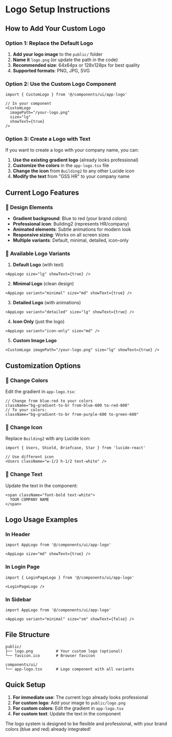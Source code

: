 # Logo Setup Instructions

## How to Add Your Custom Logo

### Option 1: Replace the Default Logo
1. **Add your logo image** to the `public/` folder
2. **Name it** `logo.png` (or update the path in the code)
3. **Recommended size**: 64x64px or 128x128px for best quality
4. **Supported formats**: PNG, JPG, SVG

### Option 2: Use the Custom Logo Component
```tsx
import { CustomLogo } from '@/components/ui/app-logo'

// In your component
<CustomLogo 
  imagePath="/your-logo.png" 
  size="lg" 
  showText={true} 
/>
```

### Option 3: Create a Logo with Text
If you want to create a logo with your company name, you can:

1. **Use the existing gradient logo** (already looks professional)
2. **Customize the colors** in the `app-logo.tsx` file
3. **Change the icon** from `Building2` to any other Lucide icon
4. **Modify the text** from "GSS HR" to your company name

## Current Logo Features

### 🎨 **Design Elements**
- **Gradient background**: Blue to red (your brand colors)
- **Professional icon**: Building2 (represents HR/company)
- **Animated elements**: Subtle animations for modern look
- **Responsive sizing**: Works on all screen sizes
- **Multiple variants**: Default, minimal, detailed, icon-only

### 🔧 **Available Logo Variants**

1. **Default Logo** (with text)
```tsx
<AppLogo size="lg" showText={true} />
```

2. **Minimal Logo** (clean design)
```tsx
<AppLogo variant="minimal" size="md" showText={true} />
```

3. **Detailed Logo** (with animations)
```tsx
<AppLogo variant="detailed" size="lg" showText={true} />
```

4. **Icon Only** (just the logo)
```tsx
<AppLogo variant="icon-only" size="md" />
```

5. **Custom Image Logo**
```tsx
<CustomLogo imagePath="/your-logo.png" size="lg" showText={true} />
```

## Customization Options

### 🎨 **Change Colors**
Edit the gradient in `app-logo.tsx`:
```tsx
// Change from blue-red to your colors
className="bg-gradient-to-br from-blue-600 to-red-600"
// To your colors:
className="bg-gradient-to-br from-purple-600 to-green-600"
```

### 🔄 **Change Icon**
Replace `Building2` with any Lucide icon:
```tsx
import { Users, Shield, Briefcase, Star } from 'lucide-react'

// Use different icon
<Users className="w-1/2 h-1/2 text-white" />
```

### 📝 **Change Text**
Update the text in the component:
```tsx
<span className="font-bold text-white">
  YOUR COMPANY NAME
</span>
```

## Logo Usage Examples

### In Header
```tsx
import AppLogo from '@/components/ui/app-logo'

<AppLogo size="md" showText={true} />
```

### In Login Page
```tsx
import { LoginPageLogo } from '@/components/ui/app-logo'

<LoginPageLogo />
```

### In Sidebar
```tsx
import AppLogo from '@/components/ui/app-logo'

<AppLogo variant="minimal" size="sm" showText={false} />
```

## File Structure
```
public/
├── logo.png          # Your custom logo (optional)
└── favicon.ico       # Browser favicon

components/ui/
└── app-logo.tsx      # Logo component with all variants
```

## Quick Setup
1. **For immediate use**: The current logo already looks professional
2. **For custom logo**: Add your image to `public/logo.png`
3. **For custom colors**: Edit the gradient in `app-logo.tsx`
4. **For custom text**: Update the text in the component

The logo system is designed to be flexible and professional, with your brand colors (blue and red) already integrated!




